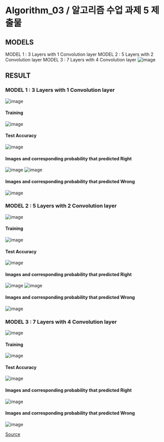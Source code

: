 # Algorithm_03 / 알고리즘 수업 과제 5 제출물

## MODELS
MODEL 1 : 3 Layers with 1 Convolution layer
MODEL 2 : 5 Layers with 2 Convolution layer
MODEL 3 : 7 Layers with 4 Convolution layer
![image](https://user-images.githubusercontent.com/56252247/173540727-c2554c6b-6c13-4c04-be05-fb9520e8714a.png)


## RESULT
### MODEL 1 : 3 Layers with 1 Convolution layer
![image](https://user-images.githubusercontent.com/56252247/173538154-42f44e0f-d7de-428d-b2a8-9518bec69c2f.png)

#### Training
![image](https://user-images.githubusercontent.com/56252247/173535534-eed3cca0-0fdc-4cf6-a7c3-06d25b39f585.png)

#### Test Accuracy
![image](https://user-images.githubusercontent.com/56252247/173535708-096f58c9-ff83-4e18-9097-b24193d2352d.png)

#### Images and corresponding probability that predicted Right
![image](https://user-images.githubusercontent.com/56252247/173535889-6ebedc49-e184-45f2-9529-1a9ee6f141f7.png)
![image](https://user-images.githubusercontent.com/56252247/173536078-6588ac98-0bdd-438d-b8d5-60123768130e.png)

#### Images and corresponding probability that predicted Wrong
![image](https://user-images.githubusercontent.com/56252247/173536180-c4c30aa7-9c3b-465e-8075-f90798c0bf86.png)



### MODEL 2 : 5 Layers with 2 Convolution layer

![image](https://user-images.githubusercontent.com/56252247/173538191-fed208a8-636e-45a1-8790-04fdfbc3cf5c.png)

#### Training
![image](https://user-images.githubusercontent.com/56252247/173537794-c8a3d8fe-1f18-47a0-9b3c-213120b8ba5b.png)

#### Test Accuracy
![image](https://user-images.githubusercontent.com/56252247/173538313-e18dcaab-1561-407b-a944-0b19f3ad42f7.png)

#### Images and corresponding probability that predicted Right
![image](https://user-images.githubusercontent.com/56252247/173538548-c7613cd1-cf97-4dee-a1b4-7cf1d3f312f8.png)
![image](https://user-images.githubusercontent.com/56252247/173538503-e79e2a69-c5ad-4ede-afdb-9b5515a73290.png)

#### Images and corresponding probability that predicted Wrong
![image](https://user-images.githubusercontent.com/56252247/173538637-4c9770ce-5627-4392-be82-ca18a2f3a704.png)



### MODEL 3 : 7 Layers with 4 Convolution layer

![image](https://user-images.githubusercontent.com/56252247/173539359-46f6c739-8db3-4b51-82f6-8318a0a1f20f.png)

#### Training
![image](https://user-images.githubusercontent.com/56252247/173540993-4f633bfc-f9f1-46a9-a61f-3217d74c91c3.png)

#### Test Accuracy
![image](https://user-images.githubusercontent.com/56252247/173541086-92a355c6-22ed-418f-91a2-f70c952af123.png)

#### Images and corresponding probability that predicted Right
![image](https://user-images.githubusercontent.com/56252247/173541419-2f696508-880d-446f-a8f0-e025ace31e21.png)

#### Images and corresponding probability that predicted Wrong
![image](https://user-images.githubusercontent.com/56252247/173541672-e62515b6-cd1c-4a25-bb13-ff3d0120f1e5.png)


[Source](https://github.com/Jin0316/Algorithm)
